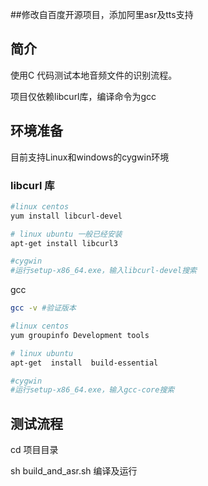 ﻿##修改自百度开源项目，添加阿里asr及tts支持

## 简介

使用C 代码测试本地音频文件的识别流程。

项目仅依赖libcurl库，编译命令为gcc

## 环境准备

目前支持Linux和windows的cygwin环境

### libcurl 库

```bash
#linux centos
yum install libcurl-devel

# linux ubuntu 一般已经安装
apt-get install libcurl3

#cygwin
#运行setup-x86_64.exe，输入libcurl-devel搜索
```



gcc

```bash
gcc -v #验证版本

#linux centos
yum groupinfo Development tools

# linux ubuntu
apt-get  install  build-essential

#cygwin
#运行setup-x86_64.exe，输入gcc-core搜索 
```






## 测试流程

cd  项目目录

sh build_and_asr.sh  编译及运行


   ​